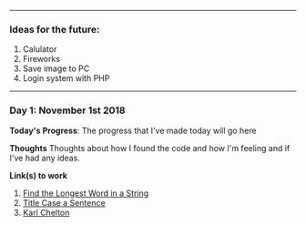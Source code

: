 ___________________________________

### Ideas for the future:

1. Calulator
2. Fireworks
3. Save image to PC
4. Login system with PHP

___________________________________


### Day 1: November 1st 2018

**Today's Progress**: The progress that I've made today will go here

**Thoughts** Thoughts about how I found the code and how I'm feeling and if I've had any ideas.

**Link(s) to work**
1. [Find the Longest Word in a String](https://www.freecodecamp.com/challenges/find-the-longest-word-in-a-string)
2. [Title Case a Sentence](https://www.freecodecamp.com/challenges/title-case-a-sentence)
3. [Karl Chelton](https://kalrchelton.co.uk/)
